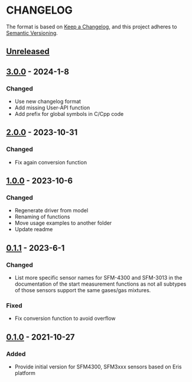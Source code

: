 # CHANGELOG

The format is based on [Keep a Changelog](https://keepachangelog.com/en/1.0.0/),
and this project adheres to [Semantic Versioning](https://semver.org/spec/v2.0.0.html).

## [Unreleased] 

## [3.0.0] - 2024-1-8

### Changed

- Use new changelog format
- Add missing User-API function
- Add prefix for global symbols in C/Cpp code
## [2.0.0] - 2023-10-31

### Changed

- Fix again conversion function
## [1.0.0] - 2023-10-6

### Changed

- Regenerate driver from model
- Renaming of functions
- Move usage examples to another folder
- Update readme
## [0.1.1] - 2023-6-1

### Changed

- List more specific sensor names for SFM-4300 and SFM-3013 in the documentation of the start measurement functions as not all subtypes of those sensors support the same gases/gas mixtures.
### Fixed

- Fix conversion function to avoid overflow
## [0.1.0] - 2021-10-27

### Added

- Provide initial version for SFM4300, SFM3xxx sensors based on Eris platform

[Unreleased]: https://github.com/Sensirion/arduino-i2c-sfm-sf06/compare/3.0.0...HEAD
[3.0.0]: https://github.com/Sensirion/arduino-i2c-sfm-sf06/compare/2.0.0...3.0.0
[2.0.0]: https://github.com/Sensirion/arduino-i2c-sfm-sf06/compare/1.0.0...2.0.0
[1.0.0]: https://github.com/Sensirion/arduino-i2c-sfm-sf06/compare/0.1.1...1.0.0
[0.1.1]: https://github.com/Sensirion/arduino-i2c-sfm-sf06/compare/0.1.0...0.1.1
[0.1.0]: https://github.com/Sensirion/arduino-i2c-sfm-sf06/releases/tag/0.1.0